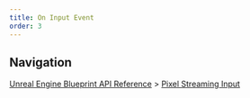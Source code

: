 ```yaml
---
title: On Input Event
order: 3
---
```

## Navigation

[Unreal Engine Blueprint API Reference](https://dev.epicgames.com/documentation/en-us/unreal-engine/BlueprintAPI) > [Pixel Streaming Input](https://dev.epicgames.com/documentation/en-us/unreal-engine/BlueprintAPI/PixelStreamingInput)
